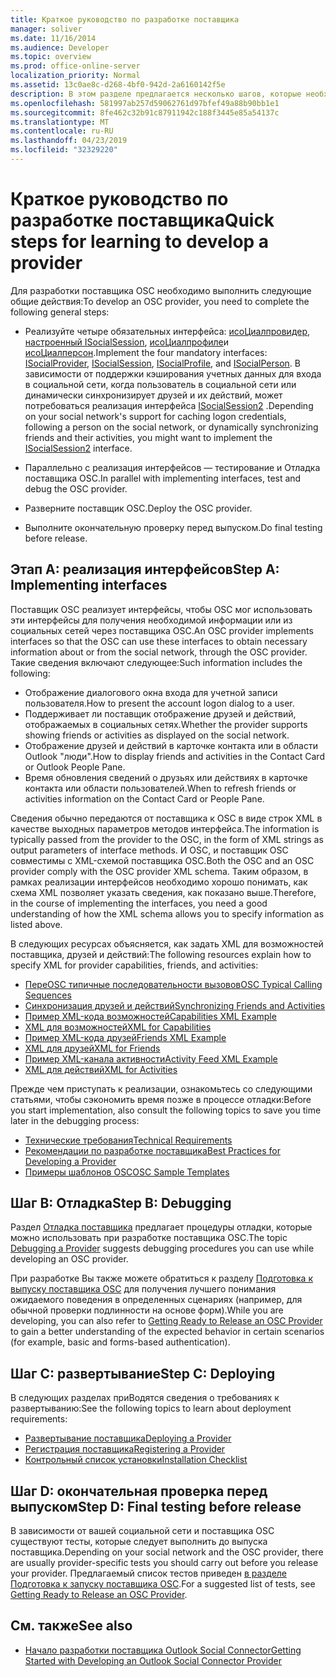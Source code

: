 ```yaml
---
title: Краткое руководство по разработке поставщика
manager: soliver
ms.date: 11/16/2014
ms.audience: Developer
ms.topic: overview
ms.prod: office-online-server
localization_priority: Normal
ms.assetid: 13c0ae8c-d268-4bf0-942d-2a6160142f5e
description: В этом разделе предлагается несколько шагов, которые необходимо изучить при разработке поставщика Outlook Social Connector (OSC).
ms.openlocfilehash: 581997ab257d59062761d97bfef49a88b90bb1e1
ms.sourcegitcommit: 8fe462c32b91c87911942c188f3445e85a54137c
ms.translationtype: MT
ms.contentlocale: ru-RU
ms.lasthandoff: 04/23/2019
ms.locfileid: "32329220"
---
```

# <a name="quick-steps-for-learning-to-develop-a-provider"></a><span data-ttu-id="ddff2-103">Краткое руководство по разработке поставщика</span><span class="sxs-lookup"><span data-stu-id="ddff2-103">Quick steps for learning to develop a provider</span></span>

<span data-ttu-id="ddff2-104">Для разработки поставщика OSC необходимо выполнить следующие общие действия:</span><span class="sxs-lookup"><span data-stu-id="ddff2-104">To develop an OSC provider, you need to complete the following general steps:</span></span>
  
- <span data-ttu-id="ddff2-105">Реализуйте четыре обязательных интерфейса: [исоЦиалпровидер](isocialprovideriunknown.md), [настроенный ISocialSession](isocialsessioniunknown.md), [исоЦиалпрофиле](isocialprofileisocialperson.md)и [исоЦиалперсон](isocialpersoniunknown.md).</span><span class="sxs-lookup"><span data-stu-id="ddff2-105">Implement the four mandatory interfaces: [ISocialProvider](isocialprovideriunknown.md), [ISocialSession](isocialsessioniunknown.md), [ISocialProfile](isocialprofileisocialperson.md), and [ISocialPerson](isocialpersoniunknown.md).</span></span> <span data-ttu-id="ddff2-106">В зависимости от поддержки кэширования учетных данных для входа в социальной сети, когда пользователь в социальной сети или динамически синхронизирует друзей и их действий, может потребоваться реализация интерфейса [ISocialSession2](isocialsession2iunknown.md) .</span><span class="sxs-lookup"><span data-stu-id="ddff2-106">Depending on your social network's support for caching logon credentials, following a person on the social network, or dynamically synchronizing friends and their activities, you might want to implement the [ISocialSession2](isocialsession2iunknown.md) interface.</span></span> 
    
- <span data-ttu-id="ddff2-107">Параллельно с реализация интерфейсов — тестирование и Отладка поставщика OSC.</span><span class="sxs-lookup"><span data-stu-id="ddff2-107">In parallel with implementing interfaces, test and debug the OSC provider.</span></span> 

- <span data-ttu-id="ddff2-108">Разверните поставщик OSC.</span><span class="sxs-lookup"><span data-stu-id="ddff2-108">Deploy the OSC provider.</span></span>  

- <span data-ttu-id="ddff2-109">Выполните окончательную проверку перед выпуском.</span><span class="sxs-lookup"><span data-stu-id="ddff2-109">Do final testing before release.</span></span>
    
## <a name="step-a-implementing-interfaces"></a><span data-ttu-id="ddff2-110">Этап A: реализация интерфейсов</span><span class="sxs-lookup"><span data-stu-id="ddff2-110">Step A: Implementing interfaces</span></span>

<span data-ttu-id="ddff2-111">Поставщик OSC реализует интерфейсы, чтобы OSC мог использовать эти интерфейсы для получения необходимой информации или из социальных сетей через поставщика OSC.</span><span class="sxs-lookup"><span data-stu-id="ddff2-111">An OSC provider implements interfaces so that the OSC can use these interfaces to obtain necessary information about or from the social network, through the OSC provider.</span></span> <span data-ttu-id="ddff2-112">Такие сведения включают следующее:</span><span class="sxs-lookup"><span data-stu-id="ddff2-112">Such information includes the following:</span></span>
  
- <span data-ttu-id="ddff2-113">Отображение диалогового окна входа для учетной записи пользователя.</span><span class="sxs-lookup"><span data-stu-id="ddff2-113">How to present the account logon dialog to a user.</span></span>    
- <span data-ttu-id="ddff2-114">Поддерживает ли поставщик отображение друзей и действий, отображаемых в социальных сетях.</span><span class="sxs-lookup"><span data-stu-id="ddff2-114">Whether the provider supports showing friends or activities as displayed on the social network.</span></span>    
- <span data-ttu-id="ddff2-115">Отображение друзей и действий в карточке контакта или в области Outlook "люди".</span><span class="sxs-lookup"><span data-stu-id="ddff2-115">How to display friends and activities in the Contact Card or Outlook People Pane.</span></span>     
- <span data-ttu-id="ddff2-116">Время обновления сведений о друзьях или действиях в карточке контакта или области пользователей.</span><span class="sxs-lookup"><span data-stu-id="ddff2-116">When to refresh friends or activities information on the Contact Card or People Pane.</span></span>
    
<span data-ttu-id="ddff2-117">Сведения обычно передаются от поставщика к OSC в виде строк XML в качестве выходных параметров методов интерфейса.</span><span class="sxs-lookup"><span data-stu-id="ddff2-117">The information is typically passed from the provider to the OSC, in the form of XML strings as output parameters of interface methods.</span></span> <span data-ttu-id="ddff2-118">И OSC, и поставщик OSC совместимы с XML-схемой поставщика OSC.</span><span class="sxs-lookup"><span data-stu-id="ddff2-118">Both the OSC and an OSC provider comply with the OSC provider XML schema.</span></span> <span data-ttu-id="ddff2-119">Таким образом, в рамках реализации интерфейсов необходимо хорошо понимать, как схема XML позволяет указать сведения, как показано выше.</span><span class="sxs-lookup"><span data-stu-id="ddff2-119">Therefore, in the course of implementing the interfaces, you need a good understanding of how the XML schema allows you to specify information as listed above.</span></span> 

<span data-ttu-id="ddff2-120">В следующих ресурсах объясняется, как задать XML для возможностей поставщика, друзей и действий:</span><span class="sxs-lookup"><span data-stu-id="ddff2-120">The following resources explain how to specify XML for provider capabilities, friends, and activities:</span></span>
  
- [<span data-ttu-id="ddff2-121">ПереOSC типичные последовательности вызовов</span><span class="sxs-lookup"><span data-stu-id="ddff2-121">OSC Typical Calling Sequences</span></span>](osc-typical-calling-sequences.md)    
- [<span data-ttu-id="ddff2-122">Синхронизация друзей и действий</span><span class="sxs-lookup"><span data-stu-id="ddff2-122">Synchronizing Friends and Activities</span></span>](synchronizing-friends-and-activities.md)    
- [<span data-ttu-id="ddff2-123">Пример XML-кода возможностей</span><span class="sxs-lookup"><span data-stu-id="ddff2-123">Capabilities XML Example</span></span>](capabilities-xml-example.md)   
- [<span data-ttu-id="ddff2-124">XML для возможностей</span><span class="sxs-lookup"><span data-stu-id="ddff2-124">XML for Capabilities</span></span>](xml-for-capabilities.md)    
- [<span data-ttu-id="ddff2-125">Пример XML-кода друзей</span><span class="sxs-lookup"><span data-stu-id="ddff2-125">Friends XML Example</span></span>](friends-xml-example.md)    
- [<span data-ttu-id="ddff2-126">XML для друзей</span><span class="sxs-lookup"><span data-stu-id="ddff2-126">XML for Friends</span></span>](xml-for-friends.md)   
- [<span data-ttu-id="ddff2-127">Пример XML-канала активности</span><span class="sxs-lookup"><span data-stu-id="ddff2-127">Activity Feed XML Example</span></span>](activity-feed-xml-example.md)   
- [<span data-ttu-id="ddff2-128">XML для действий</span><span class="sxs-lookup"><span data-stu-id="ddff2-128">XML for Activities</span></span>](xml-for-activities.md)
    
<span data-ttu-id="ddff2-129">Прежде чем приступать к реализации, ознакомьтесь со следующими статьями, чтобы сэкономить время позже в процессе отладки:</span><span class="sxs-lookup"><span data-stu-id="ddff2-129">Before you start implementation, also consult the following topics to save you time later in the debugging process:</span></span>
  
- [<span data-ttu-id="ddff2-130">Технические требования</span><span class="sxs-lookup"><span data-stu-id="ddff2-130">Technical Requirements</span></span>](technical-requirements.md)    
- [<span data-ttu-id="ddff2-131">Рекомендации по разработке поставщика</span><span class="sxs-lookup"><span data-stu-id="ddff2-131">Best Practices for Developing a Provider</span></span>](best-practices-for-developing-a-provider.md)    
- [<span data-ttu-id="ddff2-132">Примеры шаблонов OSC</span><span class="sxs-lookup"><span data-stu-id="ddff2-132">OSC Sample Templates</span></span>](osc-sample-templates.md)
    
## <a name="step-b-debugging"></a><span data-ttu-id="ddff2-133">Шаг B: Отладка</span><span class="sxs-lookup"><span data-stu-id="ddff2-133">Step B: Debugging</span></span>

<span data-ttu-id="ddff2-134">Раздел [Отладка поставщика](debugging-a-provider.md) предлагает процедуры отладки, которые можно использовать при разработке поставщика OSC.</span><span class="sxs-lookup"><span data-stu-id="ddff2-134">The topic [Debugging a Provider](debugging-a-provider.md) suggests debugging procedures you can use while developing an OSC provider.</span></span> 
  
<span data-ttu-id="ddff2-135">При разработке Вы также можете обратиться к разделу [Подготовка к выпуску поставщика OSC](getting-ready-to-release-an-osc-provider.md) для получения лучшего понимания ожидаемого поведения в определенных сценариях (например, для обычной проверки подлинности на основе форм).</span><span class="sxs-lookup"><span data-stu-id="ddff2-135">While you are developing, you can also refer to [Getting Ready to Release an OSC Provider](getting-ready-to-release-an-osc-provider.md) to gain a better understanding of the expected behavior in certain scenarios (for example, basic and forms-based authentication).</span></span> 
  
## <a name="step-c-deploying"></a><span data-ttu-id="ddff2-136">Шаг C: развертывание</span><span class="sxs-lookup"><span data-stu-id="ddff2-136">Step C: Deploying</span></span>

<span data-ttu-id="ddff2-137">В следующих разделах приВодятся сведения о требованиях к развертыванию:</span><span class="sxs-lookup"><span data-stu-id="ddff2-137">See the following topics to learn about deployment requirements:</span></span>
  
- [<span data-ttu-id="ddff2-138">Развертывание поставщика</span><span class="sxs-lookup"><span data-stu-id="ddff2-138">Deploying a Provider</span></span>](deploying-a-provider.md)    
- [<span data-ttu-id="ddff2-139">Регистрация поставщика</span><span class="sxs-lookup"><span data-stu-id="ddff2-139">Registering a Provider</span></span>](registering-a-provider.md)   
- [<span data-ttu-id="ddff2-140">Контрольный список установки</span><span class="sxs-lookup"><span data-stu-id="ddff2-140">Installation Checklist</span></span>](installation-checklist.md)
    
## <a name="step-d-final-testing-before-release"></a><span data-ttu-id="ddff2-141">Шаг D: окончательная проверка перед выпуском</span><span class="sxs-lookup"><span data-stu-id="ddff2-141">Step D: Final testing before release</span></span>

<span data-ttu-id="ddff2-142">В зависимости от вашей социальной сети и поставщика OSC существуют тесты, которые следует выполнить до выпуска поставщика.</span><span class="sxs-lookup"><span data-stu-id="ddff2-142">Depending on your social network and the OSC provider, there are usually provider-specific tests you should carry out before you release your provider.</span></span> <span data-ttu-id="ddff2-143">Предлагаемый список тестов приведен [в разделе Подготовка к запуску поставщика OSC](getting-ready-to-release-an-osc-provider.md).</span><span class="sxs-lookup"><span data-stu-id="ddff2-143">For a suggested list of tests, see [Getting Ready to Release an OSC Provider](getting-ready-to-release-an-osc-provider.md).</span></span>
  
## <a name="see-also"></a><span data-ttu-id="ddff2-144">См. также</span><span class="sxs-lookup"><span data-stu-id="ddff2-144">See also</span></span>

- [<span data-ttu-id="ddff2-145">Начало разработки поставщика Outlook Social Connector</span><span class="sxs-lookup"><span data-stu-id="ddff2-145">Getting Started with Developing an Outlook Social Connector Provider</span></span>](getting-started-with-developing-an-outlook-social-connector-provider.md)

